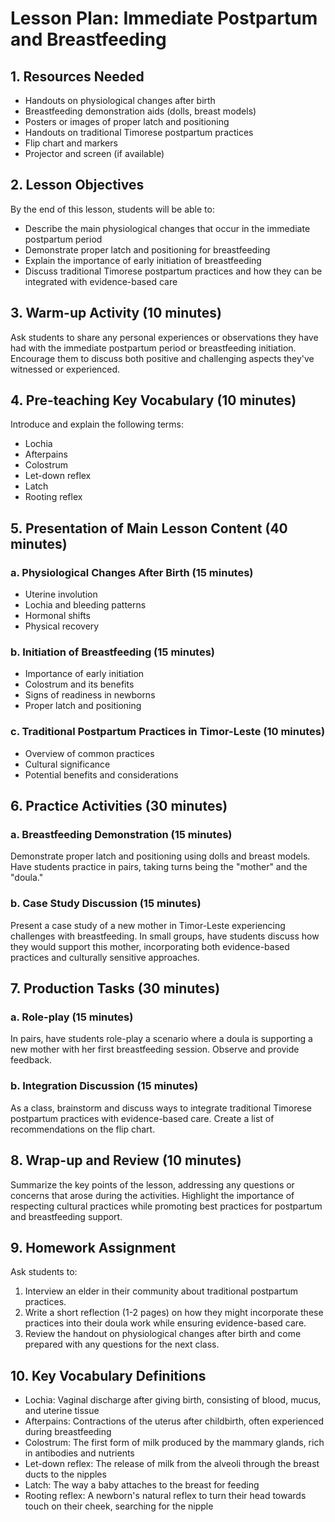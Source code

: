 # Lesson Plan: Immediate Postpartum and Breastfeeding

## 1. Resources Needed

- Handouts on physiological changes after birth
- Breastfeeding demonstration aids (dolls, breast models)
- Posters or images of proper latch and positioning
- Handouts on traditional Timorese postpartum practices
- Flip chart and markers
- Projector and screen (if available)

## 2. Lesson Objectives

By the end of this lesson, students will be able to:
- Describe the main physiological changes that occur in the immediate postpartum period
- Demonstrate proper latch and positioning for breastfeeding
- Explain the importance of early initiation of breastfeeding
- Discuss traditional Timorese postpartum practices and how they can be integrated with evidence-based care

## 3. Warm-up Activity (10 minutes)

Ask students to share any personal experiences or observations they have had with the immediate postpartum period or breastfeeding initiation. Encourage them to discuss both positive and challenging aspects they've witnessed or experienced.

## 4. Pre-teaching Key Vocabulary (10 minutes)

Introduce and explain the following terms:
- Lochia
- Afterpains
- Colostrum
- Let-down reflex
- Latch
- Rooting reflex

## 5. Presentation of Main Lesson Content (40 minutes)

### a. Physiological Changes After Birth (15 minutes)
- Uterine involution
- Lochia and bleeding patterns
- Hormonal shifts
- Physical recovery

### b. Initiation of Breastfeeding (15 minutes)
- Importance of early initiation
- Colostrum and its benefits
- Signs of readiness in newborns
- Proper latch and positioning

### c. Traditional Postpartum Practices in Timor-Leste (10 minutes)
- Overview of common practices
- Cultural significance
- Potential benefits and considerations

## 6. Practice Activities (30 minutes)

### a. Breastfeeding Demonstration (15 minutes)
Demonstrate proper latch and positioning using dolls and breast models. Have students practice in pairs, taking turns being the "mother" and the "doula."

### b. Case Study Discussion (15 minutes)
Present a case study of a new mother in Timor-Leste experiencing challenges with breastfeeding. In small groups, have students discuss how they would support this mother, incorporating both evidence-based practices and culturally sensitive approaches.

## 7. Production Tasks (30 minutes)

### a. Role-play (15 minutes)
In pairs, have students role-play a scenario where a doula is supporting a new mother with her first breastfeeding session. Observe and provide feedback.

### b. Integration Discussion (15 minutes)
As a class, brainstorm and discuss ways to integrate traditional Timorese postpartum practices with evidence-based care. Create a list of recommendations on the flip chart.

## 8. Wrap-up and Review (10 minutes)

Summarize the key points of the lesson, addressing any questions or concerns that arose during the activities. Highlight the importance of respecting cultural practices while promoting best practices for postpartum and breastfeeding support.

## 9. Homework Assignment

Ask students to:
1. Interview an elder in their community about traditional postpartum practices.
2. Write a short reflection (1-2 pages) on how they might incorporate these practices into their doula work while ensuring evidence-based care.
3. Review the handout on physiological changes after birth and come prepared with any questions for the next class.

## 10. Key Vocabulary Definitions

- Lochia: Vaginal discharge after giving birth, consisting of blood, mucus, and uterine tissue
- Afterpains: Contractions of the uterus after childbirth, often experienced during breastfeeding
- Colostrum: The first form of milk produced by the mammary glands, rich in antibodies and nutrients
- Let-down reflex: The release of milk from the alveoli through the breast ducts to the nipples
- Latch: The way a baby attaches to the breast for feeding
- Rooting reflex: A newborn's natural reflex to turn their head towards touch on their cheek, searching for the nipple